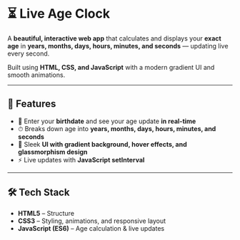 # ⏳ Live Age Clock  

A **beautiful, interactive web app** that calculates and displays your **exact age** in **years, months, days, hours, minutes, and seconds** — updating live every second.  

Built using **HTML, CSS, and JavaScript** with a modern gradient UI and smooth animations.  

---

## 🌟 Features
- 📅 Enter your **birthdate** and see your age update **in real-time**  
- ⏱ Breaks down age into **years, months, days, hours, minutes, and seconds**  
- 🎨 Sleek **UI with gradient background, hover effects, and glassmorphism design**  
- ⚡ Live updates with **JavaScript setInterval**  

---

## 🛠️ Tech Stack
- **HTML5** – Structure  
- **CSS3** – Styling, animations, and responsive layout  
- **JavaScript (ES6)** – Age calculation & live updates  

